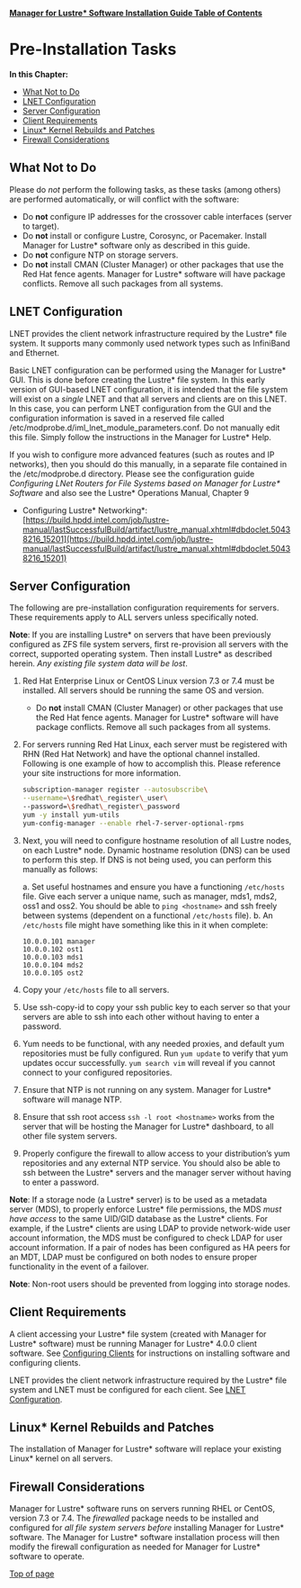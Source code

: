 [**Manager for Lustre\* Software Installation Guide Table of Contents**](ig_TOC.md)
# <a name="1.0"></a>Pre-Installation Tasks

**In this Chapter:**

- [What Not to Do](#what-not-to-do)
- [LNET Configuration](#lnet-configuration)
- [Server Configuration](#server-configuration)
- [Client Requirements](#client-requirements)
- [Linux\* Kernel Rebuilds and Patches](#linux-kernel-rebuilds-and-patches)
- [Firewall Considerations](#firewall-considerations)


What Not to Do
--------------

Please do *not* perform the following tasks, as these tasks (among
others) are performed automatically, or will conflict with the software:

- Do **not** configure IP addresses for the crossover cable interfaces (server to target).
- Do **not** install or configure Lustre, Corosync, or Pacemaker. Install Manager for Lustre\* software only as described in this guide.
- Do **not** configure NTP on storage servers.
- Do **not** install CMAN (Cluster Manager) or other packages that use the Red Hat fence agents. Manager for Lustre\* software will have package conflicts. Remove all such packages from all systems.

LNET Configuration
------------------

LNET provides the client network infrastructure required by the Lustre*
file system. It supports many commonly used network types such as
InfiniBand and Ethernet.

Basic LNET configuration can be performed using the Manager for
Lustre\* GUI. This is done before creating the Lustre* file system. In
this early version of GUI-based LNET configuration, it is intended that
the file system will exist on a *single* LNET and that all servers and
clients are on this LNET. In this case, you can perform LNET
configuration from the GUI and the configuration information is saved in
a reserved file called
/etc/modprobe.d/iml\_lnet\_module\_parameters.conf. Do not manually edit
this file. Simply follow the instructions in the Manager for
Lustre\* Help.

If you wish to configure more advanced features (such as routes and IP
networks), then you should do this manually, in a separate file
contained in the /etc/modprobe.d directory. Please see the configuration
guide *Configuring LNet Routers for File Systems based on Manager for
Lustre\* Software* and also see the Lustre* Operations Manual, Chapter 9
- Configuring Lustre* Networking*:
[https://build.hpdd.intel.com/job/lustre-manual/lastSuccessfulBuild/artifact/lustre_manual.xhtml#dbdoclet.50438216_15201](https://build.hpdd.intel.com/job/lustre-manual/lastSuccessfulBuild/artifact/lustre_manual.xhtml#dbdoclet.50438216_15201)

Server Configuration
--------------------

The following are pre-installation configuration requirements for
servers. These requirements apply to ALL servers unless specifically
noted.

**Note**: If you are installing Lustre* on servers that have been
previously configured as ZFS file system servers, first re-provision all
servers with the correct, supported operating system. Then install
Lustre* as described herein. *Any existing file system data will be
lost*.

1.  Red Hat Enterprise Linux or CentOS Linux version 7.3 or 7.4 must be
    installed. All servers should be running the same OS and version.

    -   Do **not** install CMAN (Cluster Manager) or other packages that use
    the Red Hat fence agents. Manager for Lustre\* software will
    have package conflicts. Remove all such packages from all systems.

1.  For servers running Red Hat Linux, each server must be registered
    with RHN (Red Hat Network) and have the optional channel installed.
    Following is one example of how to accomplish this. Please reference
    your site instructions for more information.

    ```bash
    subscription-manager register --autosubscribe\
    --username=\$redhat\_register\_user\
    --password=\$redhat\_register\_password
    yum -y install yum-utils
    yum-config-manager --enable rhel-7-server-optional-rpms
    ```


1.  Next, you will need to configure hostname resolution of all Lustre
    nodes, on each Lustre* node. Dynamic hostname resolution (DNS) can be
    used to perform this step. If DNS is not being used, you can perform
    this manually as follows:

    a. Set useful hostnames and ensure you have a functioning `/etc/hosts`
    file. Give each server a unique name, such as manager, mds1, mds2,
    oss1 and oss2. You should be able to `ping <hostname>` and ssh
    freely between systems (dependent on a functional `/etc/hosts` file).
    b. An `/etc/hosts` file might have something like this in it when
    complete:


    ```
    10.0.0.101 manager
    10.0.0.102 ost1
    10.0.0.103 mds1
    10.0.0.104 mds2
    10.0.0.105 ost2
    ```

1. Copy your `/etc/hosts` file to all servers.

1.  Use ssh-copy-id to copy your ssh public key to each server so that
    your servers are able to ssh into each other without having to enter
    a password.

2.  Yum needs to be functional, with any needed proxies, and default yum
    repositories must be fully configured. Run `yum update` to verify that
    yum updates occur successfully. `yum search vim` will reveal if you
    cannot connect to your configured repositories.

3.  Ensure that NTP is not running on any system. Manager for Lustre\*
    software will manage NTP.

4.  Ensure that ssh root access `ssh -l root <hostname>` works
    from the server that will be hosting the Manager for Lustre\*
    dashboard, to all other file system servers.

5.  Properly configure the firewall to allow access to your
    distribution’s yum repositories and any external NTP service. You
    should also be able to ssh between the Lustre* servers and the
    manager server without having to enter a password.

**Note**: If a storage node (a Lustre*
server) is to be used as a metadata server (MDS), to properly enforce
Lustre* file permissions, the MDS *must have access* to the same UID/GID
database as the Lustre* clients. For example, if the Lustre* clients are
using LDAP to provide network-wide user account information, the MDS
must be configured to check LDAP for user account information. If a pair
of nodes has been configured as HA peers for an MDT, LDAP must be
configured on both nodes to ensure proper functionality in the event of
a failover.

**Note**: Non-root users should be prevented from logging into storage
nodes.

Client Requirements
-------------------

A client accessing your Lustre* file system (created with Manager
for Lustre\* software) must be running Manager for Lustre\* 4.0.0
client software. See [Configuring Clients](ig_ch_07_configure_clients.md) for
instructions on installing software and configuring clients.

LNET provides the client network infrastructure required by the Lustre*
file system and LNET must be configured for each client. See [LNET
Configuration](#lnet-configuration).

Linux\* Kernel Rebuilds and Patches
-----------------------------------

The installation of Manager for Lustre\* software will replace your
existing Linux\* kernel on all servers. 

Firewall Considerations
-----------------------

Manager for Lustre\* software runs on
servers running RHEL or CentOS, version 7.3 or 7.4. The *firewalled* package
needs to be installed and configured for *all file system servers
before* installing Manager for Lustre\* software. The Manager for
Lustre\* software installation process will then modify the firewall
configuration as needed for Manager for Lustre\* software to operate.

[Top of page](#1.0)